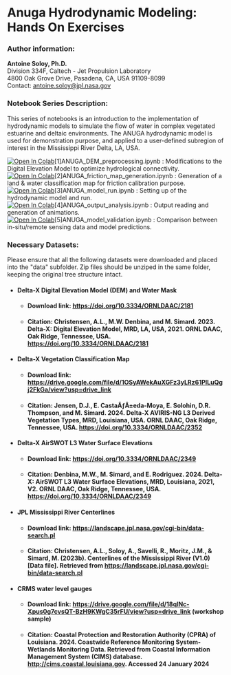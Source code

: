 # Anuga Hydrodynamic Modeling: Hands On Exercises

### Author information:

**Antoine Soloy, Ph.D.**  
Division 334F, Caltech - Jet Propulsion Laboratory  
4800 Oak Grove Drive, Pasadena, CA, USA 91109-8099  
Contact: antoine.soloy@jpl.nasa.gov  

### Notebook Series Description:

This series of notebooks is an introduction to the implementation of hydrodynamic models to simulate the flow of water in complex vegetated estuarine and deltaic environments. The ANUGA hydrodynamic model is used for demonstration purpose, and applied to a user-defined subregion of interest in the Mississippi River Delta, LA, USA.  

[![Open In Colab](https://colab.research.google.com/assets/colab-badge.svg)](https://colab.research.google.com/github/ornldaac/deltax_workshop_2024/blob/main/tutorials/1_HydrodynamicModeling_ANUGA/[1]ANUGA_DEM_processing.ipynb)[1]ANUGA_DEM_preprocessing.ipynb : Modifications to the Digital Elevation Model to optimize hydrological connectivity.
[![Open In Colab](https://colab.research.google.com/assets/colab-badge.svg)](https://colab.research.google.com/github/ornldaac/deltax_workshop_2024/blob/main/tutorials/1_HydrodynamicModeling_ANUGA/[2]ANUGA_friction_map_generation.ipynb)[2]ANUGA_friction_map_generation.ipynb : Generation of a land & water classification map for friction calibration purpose.  
[![Open In Colab](https://colab.research.google.com/assets/colab-badge.svg)](https://colab.research.google.com/github/ornldaac/deltax_workshop_2024/blob/main/tutorials/1_HydrodynamicModeling_ANUGA/[3]ANUGA_model_run.ipynb)[3]ANUGA_model_run.ipynb : Setting up of the hydrodynamic model and run.  
[![Open In Colab](https://colab.research.google.com/assets/colab-badge.svg)](https://colab.research.google.com/github/ornldaac/deltax_workshop_2024/blob/main/tutorials/1_HydrodynamicModeling_ANUGA/[4]ANUGA_output_analysis.ipynb)[4]ANUGA_output_analysis.ipynb : Output reading and generation of animations.  
[![Open In Colab](https://colab.research.google.com/assets/colab-badge.svg)](https://colab.research.google.com/github/ornldaac/deltax_workshop_2024/blob/main/tutorials/1_HydrodynamicModeling_ANUGA/[5]ANUGA_model_validation.ipynb)[5]ANUGA_model_validation.ipynb : Comparison between in-situ/remote sensing data and model predictions.  

### Necessary Datasets:

Please ensure that all the following datasets were downloaded and placed into the "data" subfolder. Zip files should be unziped in the same folder, keeping the original tree structure intact.

- #### Delta-X Digital Elevation Model (DEM) and Water Mask
    - #### Download link: https://doi.org/10.3334/ORNLDAAC/2181
    - #### Citation: Christensen, A.L., M.W. Denbina, and M. Simard. 2023. Delta-X: Digital Elevation Model, MRD, LA, USA, 2021. ORNL DAAC, Oak Ridge, Tennessee, USA. https://doi.org/10.3334/ORNLDAAC/2181

- #### Delta-X Vegetation Classification Map
    - #### Download link: https://drive.google.com/file/d/1OSyAWekAuXGFz3yLRz61PlLuQgj2FkGa/view?usp=drive_link
    - #### Citation: Jensen, D.J., E. CastaÃƒÂ±eda-Moya, E. Solohin, D.R. Thompson, and M. Simard. 2024. Delta-X AVIRIS-NG L3 Derived Vegetation Types, MRD, Louisiana, USA. ORNL DAAC, Oak Ridge, Tennessee, USA. https://doi.org/10.3334/ORNLDAAC/2352

- #### Delta-X AirSWOT L3 Water Surface Elevations
    - #### Download link: https://doi.org/10.3334/ORNLDAAC/2349
    - #### Citation: Denbina, M.W., M. Simard, and E. Rodriguez. 2024. Delta-X: AirSWOT L3 Water Surface Elevations, MRD, Louisiana, 2021, V2. ORNL DAAC, Oak Ridge, Tennessee, USA. https://doi.org/10.3334/ORNLDAAC/2349

- #### JPL Mississippi River Centerlines
    - #### Download link: https://landscape.jpl.nasa.gov/cgi-bin/data-search.pl
    - #### Citation: Christensen, A.L., Soloy, A., Savelli, R., Moritz, J.M., & Simard, M. (2023b). Centerlines of the Mississippi River (V1.0) [Data file]. Retrieved from https://landscape.jpl.nasa.gov/cgi-bin/data-search.pl

- #### CRMS water level gauges
    - #### Download link: https://drive.google.com/file/d/18qINc-Xpus0g7cvsQT-BzH9KWgC35rFU/view?usp=drive_link (workshop sample)
    - #### Citation: Coastal Protection and Restoration Authority (CPRA) of Louisiana. 2024. Coastwide Reference Monitoring System-Wetlands Monitoring Data. Retrieved from Coastal Information Management System (CIMS) database. http://cims.coastal.louisiana.gov. Accessed 24 January 2024
